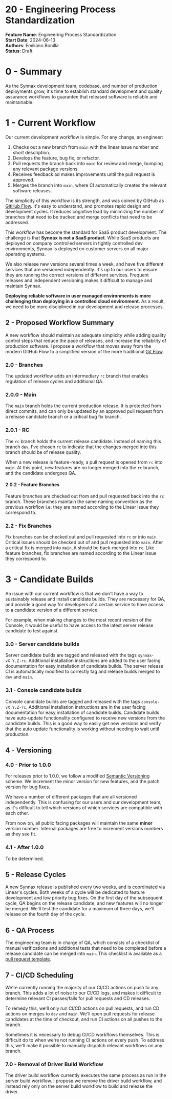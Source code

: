 # 20 - Engineering Process Standardization

**Feature Name**: Engineering Process Standardization <br />
**Start Date**: 2024-06-13 <br />
**Authors**: Emiliano Bonilla <br />
**Status**: Draft <br />

# 0 - Summary

As the Synnax development team, codebase, and number of production deployments grow,
it's time to establish standard development and quality assurance workflows to guarantee
that released software is reliable and maintainable.

# 1 - Current Workflow

Our current development workflow is simple. For any change, an engineer:

1. Checks out a new branch from `main` with the linear issue number and short
   description.
2. Develops the feature, bug fix, or refactor.
3. Pull requests the branch back into `main` for review and merge, bumping any relevant
   package versions.
4. Receives feedback ad makes improvements until the pull request is approved.
5. Merges the branch into `main`, where CI automatically creates the relevant software
   releases.

The simplicity of this workflow is its strength, and was coined by GitHub as
[GitHub Flow](https://docs.github.com/en/get-started/using-github/github-flow). It's
easy to understand, and promotes rapid design and development cycles. It reduces cognitive
load by minimizing the number of branches that need to be tracked and merge conflicts
that need to be addressed.

This workflow has become the standard for SaaS product development. The challenge is
that **Synnax is not a SaaS product**. While SaaS products are deployed on company
controlled servers in tightly controlled dev environments, Synnax is deployed on customer
servers on all major operating systems.

We also release new versions several times a week, and have five different services
that are versioned independently. It's up to our users to ensure they are running
the correct versions of different services. Frequent releases and independent versioning
makes it difficult to manage and maintain Synnax.

**Deploying reliable software in user managed environments is more challenging than
deploying in a controlled cloud environment**. As a result, we need to be more
disciplined in our development and release processes.

## 2 - Proposed Workflow Summary

A new workflow should maintain as adequate simplicity while adding quality
control steps that reduce the pace of releases, and increase the reliability of production
software. I propose a workflow that moves away from the modern GitHub Flow to a
simplified version of the more traditional [Git Flow](https://www.atlassian.com/git/tutorials/comparing-workflows/gitflow-workflow).

### 2.0 - Branches

The updated workflow adds an intermediary `rc` branch that enables regulation of
release cycles and additional QA.

### 2.0.0 - Main

The `main` branch holds the current production release. It is protected from direct
commits, and can only be updated by an approved pull request from a release candidate
branch or a critical bug fix branch.

### 2.0.1 - RC

The `rc` branch holds the current release candidate. Instead of naming this branch `dev`,
I've chosen `rc` to indicate that the changes merged into this branch should be of release
quality.

When a new release is feature-ready, a pull request is opened from `rc` into `main`. At
this point, new features are no longer merged into the `rc` branch, and the candidate
undergoes QA.

#### 2.0.2 - Feature Branches

Feature branches are checked out from and pull requested back into the `rc` branch.
These branches maintain the same naming convention as the previous workflow i.e. they
are named according to the Linear issue they correspond to.

### 2.2 - Fix Branches

Fix branches can be checked out and pull requested into `rc` or into `main`. Critical
issues should be checked out of and pull requested into `main`. After a critical fix
is merged into `main`, it should be back-merged into `rc`. Like feature branches, fix
branches are named according to the Linear issue they correspond to.

# 3 - Candidate Builds

An issue with our current workflow is that we don't have a way to sustainably release
and install candidate builds. They are necessary for QA, and provide a good way for
developers of a certain service to have access to a candidate version of a different service.

For example, when making changes to the most recent version of the Console, it would be
useful to have access to the latest server release candidate to test against.

### 3.0 - Server candidate builds

Server candidate builds are tagged and released with the tags `synnax-vX.Y.Z-rc`.
Additional installation instructions are added to the user facing documentation for
easy installation of candidate builds. The server release CI is automatically
modified to correctly tag and release builds merged to `dev` and `main`.

### 3.1 - Console candidate builds

Console candidate builds are tagged and released with the tags `console-vX.Y.Z-rc`.
Additional installation instructions are in the user facing documentation for
easy installation of candidate builds. Candidate builds have auto-update functionality
configured to receive new versions from the candidate builds. This is a good way
to easily get new versions and verify that the auto update functionality is working
without needing to wait until production.

## 4 - Versioning

### 4.0 - Prior to 1.0.0

For releases prior to 1.0.0, we follow a modified [Semantic Versioning](https://semver.org/)
scheme. We increment the minor version for new features, and the patch version for bug
fixes.

We have a number of different packages that are all versioned independently. This is
confusing for our users and our development team, as it's difficult to tell
which versions of which services are compatible with each other.

From now on, all public facing packages will maintain the same **minor** version number.
Internal packages are free to increment versions numbers as they see fit.

### 4.1 - After 1.0.0

To be determined.

## 5 - Release Cycles

A new Synnax release is published every two weeks, and is coordinated via
Linear's cycles. Both weeks of a cycle will be dedicated to feature development and
low priority bug fixes. On the first day of the subsequent cycle, QA begins on the
release candidate, and new features will no longer be merged. We'll test the candidate
for a maximum of three days, we'll release on the fourth day of the cycle.

## 6 - QA Process

The engineering team is in charge of QA, which consists of a checklist of manual verifications
and additional tests that need to be completed before a release candidate can be merged
into `main`. This checklist is available as a [pull request template](/.github/PULL_REQUEST_TEMPLATE/rc.md).

## 7 - CI/CD Scheduling

We're currently running the majority of our CI/CD actions on push to any branch. This adds
a lot of noise to our CI/CD logs, and makes it difficult to determine relevant
CI passes/fails for pull requests and CD releases.

To remedy this, we'll only run CI/CD actions on pull requests, and run CD actions on
merges to `dev` and `main`. We'll open pull requests for release candidates at
the time of checkout, and run CI actions on all pushes to the branch.

Sometimes it is necessary to debug CI/CD workflows themselves. This is difficult do to
when we're not running CI actions on every push. To address this, we'll make it possible
to manually dispatch relevant workflows on any branch.

### 7.0 - Removal of Driver Build Workflow

The driver build workflow currently executes the same process as run in the server build
workflow. I propose we remove the driver build workflow, and instead rely only on the
server build workflow to build and release the driver.
